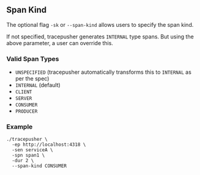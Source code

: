 ## Span Kind

The optional flag `-sk` or `--span-kind` allows users to specify the span kind.

If not specified, tracepusher generates `INTERNAL` type spans. But using the above parameter, a user can override this.

### Valid Span Types

- `UNSPECIFIED` (tracepusher automatically transforms this to `INTERNAL` as per the spec)
- `INTERNAL` (default)
- `CLIENT`
- `SERVER`
- `CONSUMER`
- `PRODUCER`

### Example

```shell
./tracepusher \
  -ep http://localhost:4318 \
  -sen serviceA \
  -spn span1 \
  -dur 2 \
  --span-kind CONSUMER
```